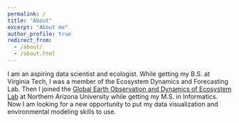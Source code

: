```yaml
---
permalink: /
title: "About"
excerpt: "About me"
author_profile: true
redirect_from:
  - /about/
  - /about.html
---
```


I am an aspiring data scientist and ecologist. While getting my B.S. at Virginia Tech, I was a member of the Ecosystem Dynamics and Forecasting Lab. Then I joined the [Global Earth Observation and Dynamics of Ecosystem Lab](https://goetzlab.rc.nau.edu/) at Northern Arizona University while getting my M.S. in Informatics. Now I am looking for a new opportunity to put my data visualization and environmental modeling skills to use.
